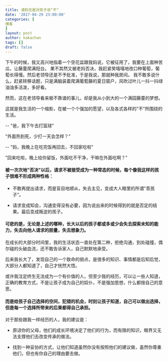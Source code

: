 ```yaml
---
title: 请别总是对孩子说"不"
date: '2017-04-29 23:00:00'
categories: [
博客
]
layout: post
author: kakachan
tags: []
draft: false
---
```


下午的时候，我又高兴地指着一个空花盆跟我妈说，它被征用了，我要在上面种苦瓜，让藤蔓爬满阳台。
果不其然又被老妈否决，我赶紧笑嘻嘻地改口种葡萄，葡萄长得慢。然后老领导还是不予批准，于是我说，那就种我房间。
我不敢多说什么，赶紧转移话题，只是满脑装着爬满葡萄藤的夏日窗户，风吹过叶儿一抖一抖绿油油多活泼，多好看。

然而，这在老领导看来极不靠谱的事儿，却是我从小到大的一个满园藤蔓的梦想。

这就是我生活的一个缩影，在被一个个强加的愿望，以及各式各样的"不"所围绕的生活。

-- "爸，我下午去打篮球"

"外面热到死，少打一天会怎样？"

-- "妈，我晚上在吃完饭再回去，不回家吃啦"

"回来吃啦，晚上给你留饭，外面吃不干净，干嘛在外面吃啊？"

#### 被一次次地"否决"以后，请求不被接受成为一种常态的时候，每个像我这样的孩子很难不形成两种性格：

- 不敢再提出请求，而是盲目地顺从，失去主见，变成大人眼里的所谓"乖孩子"。

- 请求变成知会，沟通变得没有必要，因为说出来的时候得到的就是否定的结果。最后变成叛逆的孩子。

#### 可悲的是，无论是上述的哪种，长大以后的孩子都或多或少会失去探索未知的能力，失去向他人请求的胆量，失去想象力。

在成长的大部分时间里，我的生活状态一直处在第二种，拒绝沟通，到处碰撞，偶尔碰的头破血流，还不敢告诉家人，自己默默地承受。

后来我长大了，发现自己的一个致命的弱点，是很多的知识、事情都是后知后觉，大部分人都知道了，自己才恍然大悟。

或许我注定终生无法成为一个有价值的人，但至少我的经历，可以让一些人知道，正确的教育方式，不是让孩子成为自己的奴仆，不是强加思想，什么都按自己的意思。

#### 而是给孩子自己选择的空间，犯错的机会，时刻让孩子知道，自己可以做出选择，但是每一个选择所带来的后果都得自己承担。

对于那些跟我一样经历的人，我的建议是：

- 原谅你的父母，他们的成长环境决定了他们的行为，而有限的知识，眼界又无法支撑他们去改变传承的做法。

- 找到一种妥协的方式，让他们知道虽然你没有按照他们的建议做，虽然你尊重他们，但也有你自己的理由要去做。
